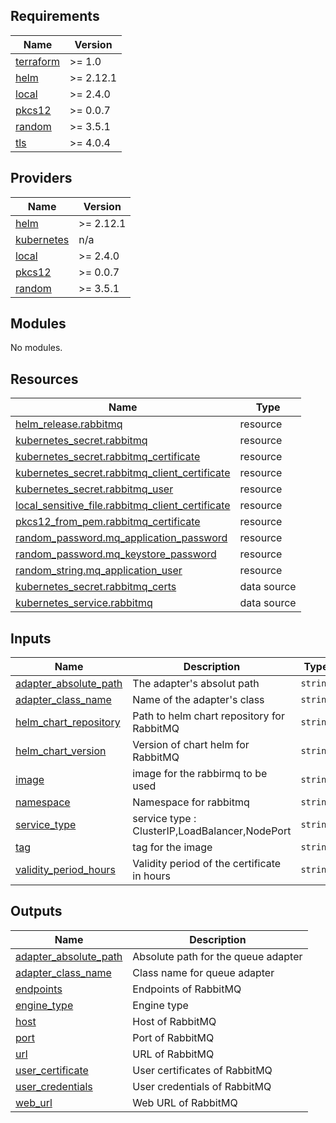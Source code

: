 <!-- BEGIN_TF_DOCS -->
## Requirements

| Name | Version |
|------|---------|
| <a name="requirement_terraform"></a> [terraform](#requirement\_terraform) | >= 1.0 |
| <a name="requirement_helm"></a> [helm](#requirement\_helm) | >= 2.12.1 |
| <a name="requirement_local"></a> [local](#requirement\_local) | >= 2.4.0 |
| <a name="requirement_pkcs12"></a> [pkcs12](#requirement\_pkcs12) | >= 0.0.7 |
| <a name="requirement_random"></a> [random](#requirement\_random) | >= 3.5.1 |
| <a name="requirement_tls"></a> [tls](#requirement\_tls) | >= 4.0.4 |

## Providers

| Name | Version |
|------|---------|
| <a name="provider_helm"></a> [helm](#provider\_helm) | >= 2.12.1 |
| <a name="provider_kubernetes"></a> [kubernetes](#provider\_kubernetes) | n/a |
| <a name="provider_local"></a> [local](#provider\_local) | >= 2.4.0 |
| <a name="provider_pkcs12"></a> [pkcs12](#provider\_pkcs12) | >= 0.0.7 |
| <a name="provider_random"></a> [random](#provider\_random) | >= 3.5.1 |

## Modules

No modules.

## Resources

| Name | Type |
|------|------|
| [helm_release.rabbitmq](https://registry.terraform.io/providers/hashicorp/helm/latest/docs/resources/release) | resource |
| [kubernetes_secret.rabbitmq](https://registry.terraform.io/providers/hashicorp/kubernetes/latest/docs/resources/secret) | resource |
| [kubernetes_secret.rabbitmq_certificate](https://registry.terraform.io/providers/hashicorp/kubernetes/latest/docs/resources/secret) | resource |
| [kubernetes_secret.rabbitmq_client_certificate](https://registry.terraform.io/providers/hashicorp/kubernetes/latest/docs/resources/secret) | resource |
| [kubernetes_secret.rabbitmq_user](https://registry.terraform.io/providers/hashicorp/kubernetes/latest/docs/resources/secret) | resource |
| [local_sensitive_file.rabbitmq_client_certificate](https://registry.terraform.io/providers/hashicorp/local/latest/docs/resources/sensitive_file) | resource |
| [pkcs12_from_pem.rabbitmq_certificate](https://registry.terraform.io/providers/chilicat/pkcs12/latest/docs/resources/from_pem) | resource |
| [random_password.mq_application_password](https://registry.terraform.io/providers/hashicorp/random/latest/docs/resources/password) | resource |
| [random_password.mq_keystore_password](https://registry.terraform.io/providers/hashicorp/random/latest/docs/resources/password) | resource |
| [random_string.mq_application_user](https://registry.terraform.io/providers/hashicorp/random/latest/docs/resources/string) | resource |
| [kubernetes_secret.rabbitmq_certs](https://registry.terraform.io/providers/hashicorp/kubernetes/latest/docs/data-sources/secret) | data source |
| [kubernetes_service.rabbitmq](https://registry.terraform.io/providers/hashicorp/kubernetes/latest/docs/data-sources/service) | data source |

## Inputs

| Name | Description | Type | Default | Required |
|------|-------------|------|---------|:--------:|
| <a name="input_adapter_absolute_path"></a> [adapter\_absolute\_path](#input\_adapter\_absolute\_path) | The adapter's absolut path | `string` | `"/adapters/queue/amqp/ArmoniK.Core.Adapters.Amqp.dll"` | no |
| <a name="input_adapter_class_name"></a> [adapter\_class\_name](#input\_adapter\_class\_name) | Name of the adapter's class | `string` | `"ArmoniK.Core.Adapters.Amqp.QueueBuilder"` | no |
| <a name="input_helm_chart_repository"></a> [helm\_chart\_repository](#input\_helm\_chart\_repository) | Path to helm chart repository for RabbitMQ | `string` | n/a | yes |
| <a name="input_helm_chart_version"></a> [helm\_chart\_version](#input\_helm\_chart\_version) | Version of chart helm for RabbitMQ | `string` | n/a | yes |
| <a name="input_image"></a> [image](#input\_image) | image for the rabbirmq to be used | `string` | `"bitnami/rabbitmq"` | no |
| <a name="input_namespace"></a> [namespace](#input\_namespace) | Namespace for rabbitmq | `string` | n/a | yes |
| <a name="input_service_type"></a> [service\_type](#input\_service\_type) | service type : ClusterIP,LoadBalancer,NodePort | `string` | n/a | yes |
| <a name="input_tag"></a> [tag](#input\_tag) | tag for the image | `string` | `"3.12.12-debian-11-r21"` | no |
| <a name="input_validity_period_hours"></a> [validity\_period\_hours](#input\_validity\_period\_hours) | Validity period of the certificate in hours | `string` | `"8760"` | no |

## Outputs

| Name | Description |
|------|-------------|
| <a name="output_adapter_absolute_path"></a> [adapter\_absolute\_path](#output\_adapter\_absolute\_path) | Absolute path for the queue adapter |
| <a name="output_adapter_class_name"></a> [adapter\_class\_name](#output\_adapter\_class\_name) | Class name for queue adapter |
| <a name="output_endpoints"></a> [endpoints](#output\_endpoints) | Endpoints of RabbitMQ |
| <a name="output_engine_type"></a> [engine\_type](#output\_engine\_type) | Engine type |
| <a name="output_host"></a> [host](#output\_host) | Host of RabbitMQ |
| <a name="output_port"></a> [port](#output\_port) | Port of RabbitMQ |
| <a name="output_url"></a> [url](#output\_url) | URL of RabbitMQ |
| <a name="output_user_certificate"></a> [user\_certificate](#output\_user\_certificate) | User certificates of RabbitMQ |
| <a name="output_user_credentials"></a> [user\_credentials](#output\_user\_credentials) | User credentials of RabbitMQ |
| <a name="output_web_url"></a> [web\_url](#output\_web\_url) | Web URL of RabbitMQ |
<!-- END_TF_DOCS -->